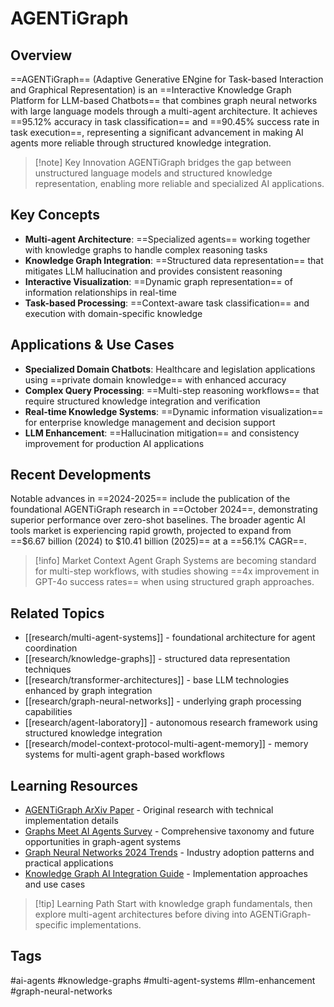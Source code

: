 # AGENTiGraph

## Overview
==AGENTiGraph== (Adaptive Generative ENgine for Task-based Interaction and Graphical Representation) is an ==Interactive Knowledge Graph Platform for LLM-based Chatbots== that combines graph neural networks with large language models through a multi-agent architecture. It achieves ==95.12% accuracy in task classification== and ==90.45% success rate in task execution==, representing a significant advancement in making AI agents more reliable through structured knowledge integration.

> [!note] Key Innovation
> AGENTiGraph bridges the gap between unstructured language models and structured knowledge representation, enabling more reliable and specialized AI applications.

## Key Concepts
- **Multi-agent Architecture**: ==Specialized agents== working together with knowledge graphs to handle complex reasoning tasks
- **Knowledge Graph Integration**: ==Structured data representation== that mitigates LLM hallucination and provides consistent reasoning
- **Interactive Visualization**: ==Dynamic graph representation== of information relationships in real-time
- **Task-based Processing**: ==Context-aware task classification== and execution with domain-specific knowledge

## Applications & Use Cases
- **Specialized Domain Chatbots**: Healthcare and legislation applications using ==private domain knowledge== with enhanced accuracy
- **Complex Query Processing**: ==Multi-step reasoning workflows== that require structured knowledge integration and verification
- **Real-time Knowledge Systems**: ==Dynamic information visualization== for enterprise knowledge management and decision support
- **LLM Enhancement**: ==Hallucination mitigation== and consistency improvement for production AI applications

## Recent Developments
Notable advances in ==2024-2025== include the publication of the foundational AGENTiGraph research in ==October 2024==, demonstrating superior performance over zero-shot baselines. The broader agentic AI tools market is experiencing rapid growth, projected to expand from ==$6.67 billion (2024) to $10.41 billion (2025)== at a ==56.1% CAGR==.

> [!info] Market Context
> Agent Graph Systems are becoming standard for multi-step workflows, with studies showing ==4x improvement in GPT-4o success rates== when using structured graph approaches.

## Related Topics
- [[research/multi-agent-systems]] - foundational architecture for agent coordination
- [[research/knowledge-graphs]] - structured data representation techniques
- [[research/transformer-architectures]] - base LLM technologies enhanced by graph integration
- [[research/graph-neural-networks]] - underlying graph processing capabilities
- [[research/agent-laboratory]] - autonomous research framework using structured knowledge integration
- [[research/model-context-protocol-multi-agent-memory]] - memory systems for multi-agent graph-based workflows

## Learning Resources
- [AGENTiGraph ArXiv Paper](https://arxiv.org/abs/2410.11531) - Original research with technical implementation details
- [Graphs Meet AI Agents Survey](https://arxiv.org/html/2506.18019) - Comprehensive taxonomy and future opportunities in graph-agent systems
- [Graph Neural Networks 2024 Trends](https://www.assemblyai.com/blog/ai-trends-graph-neural-networks) - Industry adoption patterns and practical applications
- [Knowledge Graph AI Integration Guide](https://www.marktechpost.com/2024/10/15/agenti-graph-interactive-knowledge-graph-platform-for-llm-based-chatbots/) - Implementation approaches and use cases

> [!tip] Learning Path
> Start with knowledge graph fundamentals, then explore multi-agent architectures before diving into AGENTiGraph-specific implementations.

## Tags
#ai-agents #knowledge-graphs #multi-agent-systems #llm-enhancement #graph-neural-networks